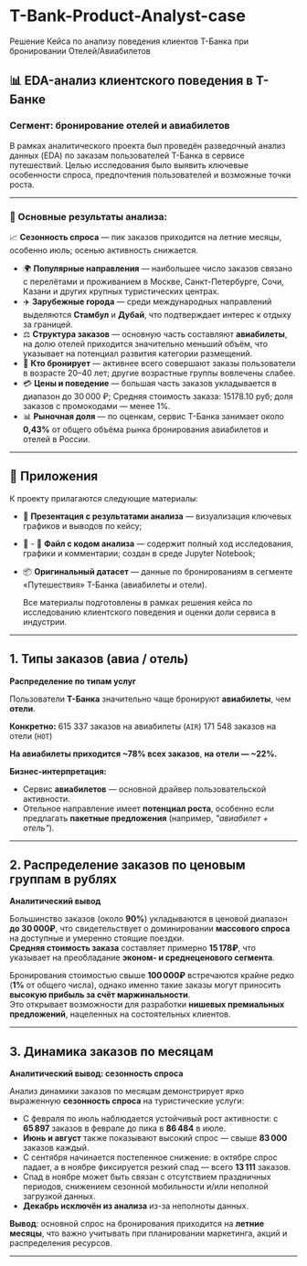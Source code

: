 # T-Bank-Product-Analyst-case
Решение Кейса по анализу поведения клиентов Т-Банка при бронировании Отелей/Авиабилетов
## 📊 EDA-анализ клиентского поведения в Т-Банке  
### Сегмент: бронирование отелей и авиабилетов

В рамках аналитического проекта был проведён разведочный анализ данных (EDA) по заказам пользователей Т-Банка в сервисе путешествий. Целью исследования было выявить ключевые особенности спроса, предпочтения пользователей и возможные точки роста.

---

### 🧾 Основные результаты анализа:

 📈 **Сезонность спроса** — пик заказов приходится на летние месяцы, особенно июль; осенью активность снижается.
- 🌍 **Популярные направления** — наибольшее число заказов связано с перелётами и проживанием в Москве, Санкт-Петербурге, Сочи, Казани и других крупных туристических центрах.
- ✈️ **Зарубежные города** — среди международных направлений выделяются **Стамбул** и **Дубай**, что подтверждает интерес к отдыху за границей.
- ⚖️ **Структура заказов** — основную часть составляют **авиабилеты**, на долю отелей приходится значительно меньший объём, что указывает на потенциал развития категории размещений.
- 👥 **Кто бронирует** — активнее всего совершают заказы пользователи в возрасте 20–40 лет; другие возрастные группы вовлечены слабее.
- 💳 **Цены и поведение** — большая часть заказов укладывается в диапазон до 30 000 ₽; Средняя стоимость заказа: 15178.10 руб; доля заказов с промокодами — менее 1%.
- 📊 **Рыночная доля** — по оценкам, сервис Т-Банка занимает около **0,43%** от общего объёма рынка бронирования авиабилетов и отелей в России.
---
## 📎 Приложения

К проекту прилагаются следующие материалы:

- 📁 **Презентация с результатами анализа** — визуализация ключевых графиков и выводов по кейсу;
- 🐍 - 🐍 **Файл с кодом анализа** — содержит полный ход исследования, графики и комментарии; создан в среде Jupyter Notebook;
- 📦 **Оригинальный датасет** — данные по бронированиям в сегменте «Путешествия» Т-Банка (авиабилеты и отели).

  Все материалы подготовлены в рамках решения кейса по исследованию клиентского поведения и оценки доли сервиса в индустрии.
---
## 1. Типы заказов (авиа / отель)


**Распределение по типам услуг**

Пользователи **Т-Банка** значительно чаще бронируют **авиабилеты**, чем **отели**.

**Конкретно:**
 615 337 заказов на авиабилеты (`AIR`)
 171 548 заказов на отели (`HOT`)

**На авиабилеты приходится ~78% всех заказов**, **на отели — ~22%.**

**Бизнес-интерпретация:**
- Сервис **авиабилетов** — основной драйвер пользовательской активности.
- Отельное направление имеет **потенциал роста**, особенно если предлагать **пакетные предложения** (например, *"авиабилет + отель"*).
---
  ## 2. Распределение заказов по ценовым группам в рублях

 **Аналитический вывод**

Большинство заказов (около **90%**) укладываются в ценовой диапазон **до 30 000₽**, что свидетельствует о доминировании **массового спроса** на доступные и умеренно стоящие поездки.  
**Средняя стоимость заказа** составляет примерно **15 178₽**, что указывает на преобладание **эконом- и среднеценового сегмента**.

Бронирования стоимостью свыше **100 000₽** встречаются крайне редко (**1%** от общего числа), однако именно такие заказы могут приносить **высокую прибыль за счёт маржинальности**.  
Это открывает возможности для разработки **нишевых премиальных предложений**, нацеленных на состоятельных клиентов.

---
## 3. Динамика заказов по месяцам

**Аналитический вывод: сезонность спроса**

Анализ динамики заказов по месяцам демонстрирует ярко выраженную **сезонность спроса** на туристические услуги:

- С февраля по июль наблюдается устойчивый рост активности: с **65 897** заказов в феврале до пика в **86 484** в июле.
- **Июнь и август** также показывают высокий спрос — свыше **83 000** заказов каждый.
- С сентября начинается постепенное снижение: в октябре спрос падает, а в ноябре фиксируется резкий спад — всего **13 111** заказов.
- Спад в ноябре может быть связан с отсутствием праздничных периодов, снижением сезонной мобильности и/или неполной загрузкой данных.
- **Декабрь исключён из анализа** из-за неполноты данных.

**Вывод**: основной спрос на бронирования приходится на **летние месяцы**, что важно учитывать при планировании маркетинга, акций и распределения ресурсов.

---
